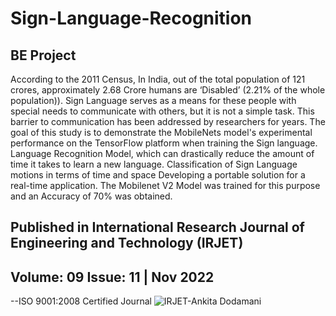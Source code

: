 # Sign-Language-Recognition

## BE Project

According to the 2011 Census, In India, out of the total population of 121 crores, approximately 2.68 Crore humans are ‘Disabled’ (2.21% of the whole population)). Sign Language serves as a means for these people with special needs to communicate with others, but it is not a simple task. This barrier to communication has been addressed by researchers for years. The goal of this study is to demonstrate the MobileNets model's experimental performance on the TensorFlow platform when training the Sign language. Language Recognition Model, which can drastically reduce the amount of time it takes to learn a new language. Classification of Sign Language motions in terms of time and space Developing a portable solution for a real-time application. The Mobilenet V2 Model was trained for this purpose and an Accuracy of 70% was obtained.

## Published in International Research Journal of Engineering and Technology (IRJET)

## Volume: 09 Issue: 11 | Nov 2022

--ISO 9001:2008 Certified Journal 
![IRJET-Ankita Dodamani](https://user-images.githubusercontent.com/46243069/202703898-edb34907-4b95-4dd3-b255-1514593eaac8.jpg)

